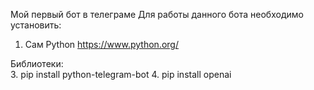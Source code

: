 Мой первый бот в телеграме
Для работы данного бота необходимо установить:
1. Сам Python
https://www.python.org/
   
Библиотеки:   
3. pip install python-telegram-bot
4. pip install openai
